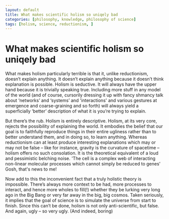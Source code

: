 ```yaml
---
layout: default
title: What makes scientific holism so uniqely bad
categories: [philosophy, knowledge, philosophy of science]
tags: [holism, science, reductionism, ]
---
```

# What makes scientific holism so uniqely bad

What makes holism particularly terrible is that it, unlike reductionism, doesn’t explain anything. It doesn’t explain anything because it doesn’t think explanation is possible. Holism is seductive. It will always have the upper hand because it is trivially speaking true. Including more stuff in any model of the world (and of course, cursorily dressing it up with fancy shmancy talk about ‘networks’ and ‘systems’ and 'interactions' and various gestures at emergence and coarse-graining and so forth) will always yield a superficially ‘better’ description of what it is you’re trying to explain.

But there’s the rub. Holism is entirely descriptive. Holism, at its very core, rejects the possibility of explaining the world. It embodies the belief that our goal is to faithfully reproduce things in their entire ugliness rather than to better understand them, and in doing so, to learn anything. Whereas reductionism can at least produce interesting explanations which may or may not be false – like for instance, gravity is the curvature of spacetime – holism offers no such consolation. It is the theoretical equivalent of a loud and pessimistic belching noise. 'The cell is a complex web of interacting non-linear molecular processes which cannot simply be reduced to genes' Gosh, that's news to me!

Now add to this the inconvenient fact that a truly holistic theory is impossible. There’s always more context to be had, more processes to interact, and hence more wholes to fill(!) whether they be lurking very long ago in the Big Bang or very far away in the big, big cosmos. Taken seriously, it implies that the goal of science is to simulate the universe from start to finish. Since this can’t be done, holism is not only anti-scientific, but false. And again, ugly – so very ugly. (And indeed, boring)
